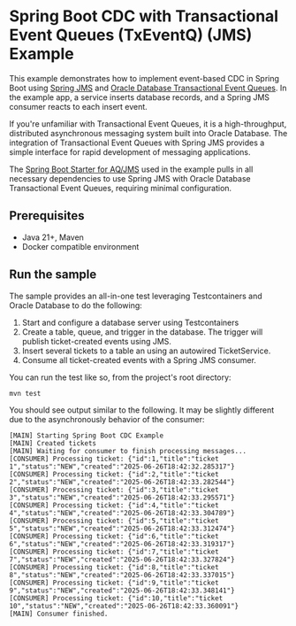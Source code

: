 # Spring Boot CDC with Transactional Event Queues (TxEventQ) (JMS) Example

This example demonstrates how to implement event-based CDC in Spring Boot  using [Spring JMS](https://spring.io/guides/gs/messaging-jms) and [Oracle Database Transactional Event Queues](https://docs.oracle.com/en/database/oracle/oracle-database/23/adque/aq-introduction.html). In the example app, a service inserts database records, and a Spring JMS consumer reacts to each insert event.

If you're unfamiliar with Transactional Event Queues, it is a high-throughput, distributed asynchronous messaging system built into Oracle Database. The integration of Transactional Event Queues with Spring JMS provides a simple interface for rapid development of messaging applications.

The [Spring Boot Starter for AQ/JMS](https://github.com/oracle/spring-cloud-oracle/tree/main/database/starters/oracle-spring-boot-starter-aqjms) used in the example pulls in all necessary dependencies to use Spring JMS with Oracle Database Transactional Event Queues, requiring minimal configuration.

## Prerequisites

- Java 21+, Maven
- Docker compatible environment

## Run the sample

The sample provides an all-in-one test leveraging Testcontainers and Oracle Database to do the following: 

1. Start and configure a database server using Testcontainers
2. Create a table, queue, and trigger in the database. The trigger will publish ticket-created events using JMS.
3. Insert several tickets to a table an using an autowired TicketService.
4. Consume all ticket-created events with a Spring JMS consumer.

You can run the test like so, from the project's root directory:

`mvn test`

You should see output similar to the following. It may be slightly different due to the asynchronously behavior of the consumer:

```
[MAIN] Starting Spring Boot CDC Example
[MAIN] Created tickets
[MAIN] Waiting for consumer to finish processing messages...
[CONSUMER] Processing ticket: {"id":1,"title":"ticket 1","status":"NEW","created":"2025-06-26T18:42:32.285317"}
[CONSUMER] Processing ticket: {"id":2,"title":"ticket 2","status":"NEW","created":"2025-06-26T18:42:33.282544"}
[CONSUMER] Processing ticket: {"id":3,"title":"ticket 3","status":"NEW","created":"2025-06-26T18:42:33.295571"}
[CONSUMER] Processing ticket: {"id":4,"title":"ticket 4","status":"NEW","created":"2025-06-26T18:42:33.304789"}
[CONSUMER] Processing ticket: {"id":5,"title":"ticket 5","status":"NEW","created":"2025-06-26T18:42:33.312474"}
[CONSUMER] Processing ticket: {"id":6,"title":"ticket 6","status":"NEW","created":"2025-06-26T18:42:33.319317"}
[CONSUMER] Processing ticket: {"id":7,"title":"ticket 7","status":"NEW","created":"2025-06-26T18:42:33.327824"}
[CONSUMER] Processing ticket: {"id":8,"title":"ticket 8","status":"NEW","created":"2025-06-26T18:42:33.337015"}
[CONSUMER] Processing ticket: {"id":9,"title":"ticket 9","status":"NEW","created":"2025-06-26T18:42:33.348141"}
[CONSUMER] Processing ticket: {"id":10,"title":"ticket 10","status":"NEW","created":"2025-06-26T18:42:33.360091"}
[MAIN] Consumer finished.
```